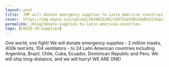 ```yaml
---
layout: post
title:  JMF will donate emergency supplies to Latin American countries
cover:  https://img.mayun.xin/upload/2020032205/243722e598cb4db1517edc2c71fc11d0.png
permalink: /blog/donate-supplies-to-latin-american-countries
tags: [COVID-19-Supplies]
---
```


One world, one fight! We will donate emergency supplies - 2 million masks, 400k test kits, 104 ventilators - to 24 Latin American countries including Argentina, Brazil, Chile, Cuba, Ecuador, Dominican Republic and Peru. We will ship long-distance, and we will hurry! WE ARE ONE!